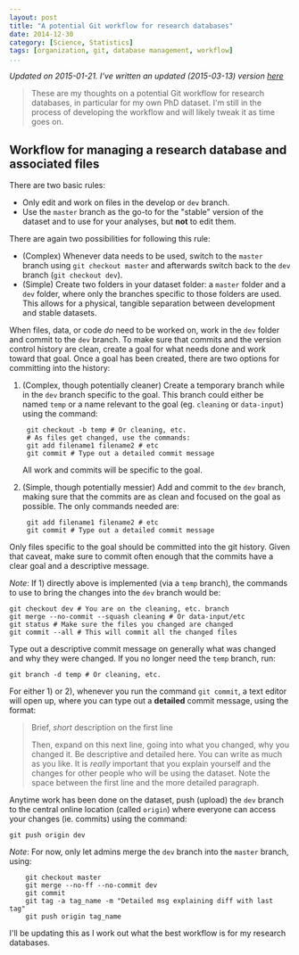 ```yaml
---
layout: post
title: "A potential Git workflow for research databases"
date: 2014-12-30
category: [Science, Statistics]
tags: [organization, git, database management, workflow]
...
```


*Updated on 2015-01-21.  I've written an updated (2015-03-13) version
[here](/git-workflow-databases-updated/)*

> These are my thoughts on a potential Git workflow for research
> databases, in particular for my own PhD dataset.  I'm still in the
> process of developing the workflow and will likely tweak it as time
> goes on.

## Workflow for managing a research database and associated files ##

There are two basic rules:

* Only edit and work on files in the develop or `dev` branch.
* Use the `master` branch as the go-to for the "stable" version of
  the dataset and to use for your analyses, but **not** to edit them.

There are again two possibilities for following this rule:

* (Complex) Whenever data needs to be used, switch to the `master`
  branch using `git checkout master` and afterwards switch back to the
  `dev` branch (`git checkout dev`).
* (Simple) Create two folders in your dataset folder: a `master`
  folder and a `dev` folder, where only the branches specific to those
  folders are used.  This allows for a physical, tangible separation
  between development and stable datasets.

When files, data, or code *do* need to be worked on, work in the `dev`
folder and commit to the `dev` branch.  To make sure that commits and
the version control history are clean, create a goal for what needs
done and work toward that goal.  Once a goal has been created, there
are two options for committing into the history:

1. (Complex, though potentially cleaner) Create a temporary branch
   while in the `dev` branch specific to the goal.  This branch could
   either be named `temp` or a name relevant to the goal
   (eg. `cleaning` or `data-input`) using the command:

        git checkout -b temp # Or cleaning, etc.
        # As files get changed, use the commands:
        git add filename1 filename2 # etc
        git commit # Type out a detailed commit message

    All work and commits will be specific to the goal.

2. (Simple, though potentially messier) Add and commit to the `dev`
   branch, making sure that the commits are as clean and focused on
   the goal as possible.  The only commands needed are:

        git add filename1 filename2 # etc
        git commit # Type out a detailed commit message

Only files specific to the goal should be committed into the git
history.  Given that caveat, make sure to commit often enough that the
commits have a clear goal and a descriptive message.

*Note*: If 1) directly above is implemented (via a `temp` branch), the
 commands to use to bring the changes into the `dev` branch would be:

    git checkout dev # You are on the cleaning, etc. branch
    git merge --no-commit --squash cleaning # Or data-input/etc
    git status # Make sure the files you changed are changed
    git commit --all # This will commit all the changed files

Type out a descriptive commit message on generally what was changed
and why they were changed.  If you no longer need the `temp` branch,
run:

    git branch -d temp # Or cleaning, etc.

For either 1) or 2), whenever you run the command `git commit`, a text
editor will open up, where you can type out a **detailed** commit
message, using the format:

> Brief, *short* description on the first line
>
> Then, expand on this next line, going into what you changed,
> why you changed it.  Be descriptive and detailed here. You
> can write as much as you like.  It is *really* important
> that you explain yourself and the changes for other people
> who will be using the dataset.  Note the space between the
> first line and the more detailed paragraph.

Anytime work has been done on the dataset, push (upload) the `dev`
branch to the central online location (called `origin`) where everyone
can access your changes (ie. commits) using the command:

    git push origin dev

*Note*: For now, only let admins merge the `dev` branch into the
`master` branch, using:

        git checkout master
        git merge --no-ff --no-commit dev
        git commit
        git tag -a tag_name -m "Detailed msg explaining diff with last tag"
        git push origin tag_name

I'll be updating this as I work out what the best workflow is for my
research databases.


